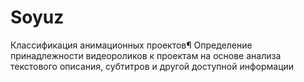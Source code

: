 # Soyuz
Классификация анимационных проектов¶ Определение принадлежности видеороликов к проектам на основе анализа текстового описания, субтитров и другой доступной информации
